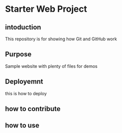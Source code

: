 # Starter Web Project

## intoduction

This repository is for showing how Git and GitHub work

## Purpose

Sample website with plenty of files for demos

## Deployemnt

this is how to deploy 

## how to contribute

## how to use 
